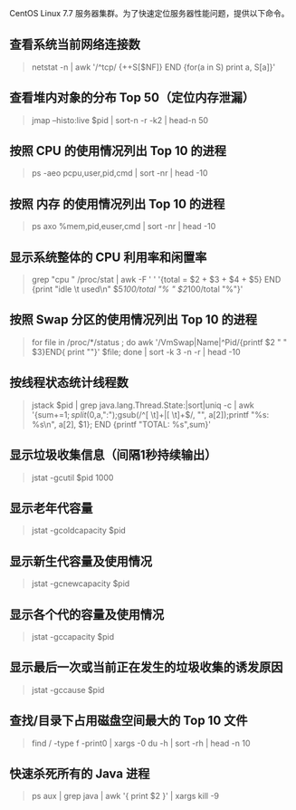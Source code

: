 CentOS Linux 7.7 服务器集群。为了快速定位服务器性能问题，提供以下命令。

## 查看系统当前网络连接数

> netstat -n | awk '/^tcp/ {++S[$NF]} END {for(a in S) print a, S[a]}'

## 查看堆内对象的分布 Top 50（定位内存泄漏）

> jmap –histo:live $pid | sort-n -r -k2 | head-n 50

## 按照 CPU 的使用情况列出 Top 10 的进程

> ps -aeo pcpu,user,pid,cmd | sort -nr | head -10

## 按照 内存 的使用情况列出 Top 10 的进程

> ps axo %mem,pid,euser,cmd | sort -nr | head -10

## 显示系统整体的 CPU 利用率和闲置率

> grep "cpu " /proc/stat | awk -F ' ' '{total = $2 + $3 + $4 + $5} END {print "idle \t used\n" $5*100/total "% " $2*100/total "%"}'

## 按照 Swap 分区的使用情况列出 Top 10 的进程

> for file in /proc/*/status ; do awk '/VmSwap|Name|^Pid/{printf $2 " " $3}END{ print ""}' $file; done | sort -k 3 -n -r | head -10

## 按线程状态统计线程数

> jstack $pid | grep java.lang.Thread.State:|sort|uniq -c | awk '{sum+=$1; split($0,a,":");gsub(/^[ \t]+|[ \t]+$/, "", a[2]);printf "%s: %s\n", a[2], $1}; END {printf "TOTAL: %s",sum}'

## 显示垃圾收集信息（间隔1秒持续输出）

> jstat -gcutil $pid 1000

## 显示老年代容量

> jstat -gcoldcapacity $pid

## 显示新生代容量及使用情况

> jstat -gcnewcapacity $pid

## 显示各个代的容量及使用情况

> jstat -gccapacity $pid

## 显示最后一次或当前正在发生的垃圾收集的诱发原因

> jstat -gccause $pid

## 查找/目录下占用磁盘空间最大的 Top 10 文件

> find / -type f -print0 | xargs -0 du -h | sort -rh | head -n 10

## 快速杀死所有的 Java 进程

> ps aux | grep java | awk '{ print $2 }' | xargs kill -9
